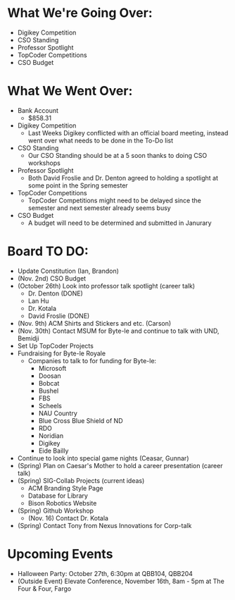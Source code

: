 # What We're Going Over:
- Digikey Competition
- CSO Standing
- Professor Spotlight
- TopCoder Competitions
- CSO Budget

# What We Went Over:
- Bank Account
    - $858.31
- Digikey Competition
    - Last Weeks Digikey conflicted with an official board meeting, instead went over what needs to be done in the To-Do list
- CSO Standing
    - Our CSO Standing should be at a 5 soon thanks to doing CSO workshops
- Professor Spotlight
    - Both David Froslie and Dr. Denton agreed to holding a spotlight at some point in the Spring semester
- TopCoder Competitions
    - TopCoder Competitions might need to be delayed since the semester and next semester already seems busy
- CSO Budget
    - A budget will need to be determined and submitted in Janurary

# Board TO DO:  
- Update Constitution (Ian, Brandon)
- (Nov. 2nd) CSO Budget
- (October 26th) Look into professor talk spotlight (career talk)
    - Dr. Denton (DONE)
    - Lan Hu 
    - Dr. Kotala
    - David Froslie (DONE)
- (Nov. 9th) ACM Shirts and Stickers and etc. (Carson)
- (Nov. 30th) Contact MSUM for Byte-le and continue to talk with UND, Bemidji
- Set Up TopCoder Projects
- Fundraising for Byte-le Royale
    - Companies to talk to for funding for Byte-le:
        - Microsoft
        - Doosan 
        - Bobcat
        - Bushel
        - FBS
        - Scheels
        - NAU Country
        - Blue Cross Blue Shield of ND
        - RDO
        - Noridian
        - Digikey
        - Eide Bailly
- Continue to look into special game nights (Ceasar, Gunnar)
- (Spring) Plan on Caesar's Mother to hold a career presentation (career talk)
- (Spring) SIG-Collab Projects (current ideas)
    - ACM Branding Style Page
    - Database for Library
    - Bison Robotics Website
- (Spring) Github Workshop
    - (Nov. 16) Contact Dr. Kotala 
- (Spring) Contact Tony from Nexus Innovations for Corp-talk

# Upcoming Events
- Halloween Party: October 27th, 6:30pm at QBB104, QBB204
- (Outside Event) Elevate Conference, November 16th, 8am - 5pm at The Four & Four, Fargo
